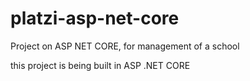 # platzi-asp-net-core
Project on ASP NET CORE, for management of a school

this project is being built in ASP .NET CORE
